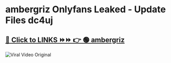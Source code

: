 
 # ambergriz Onlyfans Leaked - Update Files dc4uj

## <h2><a href="https://clipsfans.com/ambergriz&ref=git">🔗 Click to LINKS ⏩⏩ 👉 🟢 ambergriz </a></h2>

<a href="https://clipsfans.com/ambergriz&ref=git" rel="nofollow" data-target="animated-image.originalLink"><img src="https://i.ibb.co.com/xMMVF88/686577567.gif" alt="Viral Video Original" style="max-width: 100%; display: inline-block;" data-target="animated-image.originalImage"></a>

